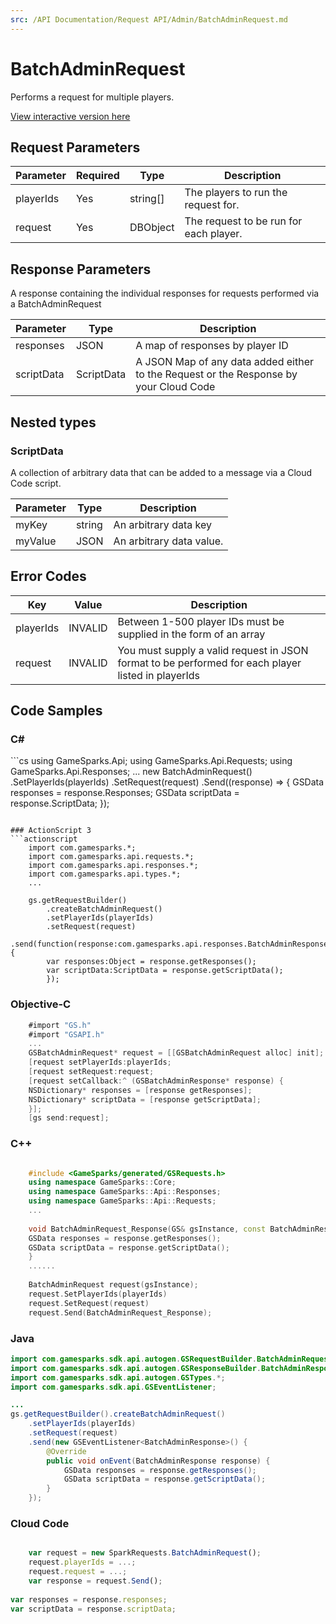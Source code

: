 ```yaml
---
src: /API Documentation/Request API/Admin/BatchAdminRequest.md
---
```


# BatchAdminRequest


Performs a request for multiple players.


<a href="https://api.gamesparks.net/#batchadminrequest" target="_gsapi">View interactive version here</a>

## Request Parameters

Parameter | Required | Type | Description
--------- | -------- | ---- | -----------
playerIds | Yes | string[] | The players to run the request for.
request | Yes | DBObject | The request to be run for each player.

## Response Parameters


A response containing the individual responses for requests performed via a BatchAdminRequest

Parameter | Type | Description
--------- | ---- | -----------
responses | JSON | A map of responses by player ID
scriptData | ScriptData | A JSON Map of any data added either to the Request or the Response by your Cloud Code

## Nested types

### ScriptData

A collection of arbitrary data that can be added to a message via a Cloud Code script.

Parameter | Type | Description
--------- | ---- | -----------
myKey | string | An arbitrary data key
myValue | JSON | An arbitrary data value.

## Error Codes

Key | Value | Description
--------- | ----------- | -----------
playerIds | INVALID | Between 1-500 player IDs must be supplied in the form of an array
request | INVALID | You must supply a valid request in JSON format to be performed for each player listed in playerIds

## Code Samples

<h3>C#</h3>
```cs
	using GameSparks.Api;
	using GameSparks.Api.Requests;
	using GameSparks.Api.Responses;
	...
	new BatchAdminRequest()
		.SetPlayerIds(playerIds)
		.SetRequest(request)
		.Send((response) => {
		GSData responses = response.Responses; 
		GSData scriptData = response.ScriptData; 
		});

```

### ActionScript 3
```actionscript
	import com.gamesparks.*;
	import com.gamesparks.api.requests.*;
	import com.gamesparks.api.responses.*;
	import com.gamesparks.api.types.*;
	...
	
	gs.getRequestBuilder()
	    .createBatchAdminRequest()
		.setPlayerIds(playerIds)
		.setRequest(request)
		.send(function(response:com.gamesparks.api.responses.BatchAdminResponse):void {
		var responses:Object = response.getResponses(); 
		var scriptData:ScriptData = response.getScriptData(); 
		});

```

### Objective-C
```objectivec
	#import "GS.h"
	#import "GSAPI.h"
	...
	GSBatchAdminRequest* request = [[GSBatchAdminRequest alloc] init];
	[request setPlayerIds:playerIds;
	[request setRequest:request;
	[request setCallback:^ (GSBatchAdminResponse* response) {
	NSDictionary* responses = [response getResponses]; 
	NSDictionary* scriptData = [response getScriptData]; 
	}];
	[gs send:request];

```

### C++
```cpp

	#include <GameSparks/generated/GSRequests.h>
	using namespace GameSparks::Core;
	using namespace GameSparks::Api::Responses;
	using namespace GameSparks::Api::Requests;
	...
	
	void BatchAdminRequest_Response(GS& gsInstance, const BatchAdminResponse& response) {
	GSData responses = response.getResponses(); 
	GSData scriptData = response.getScriptData(); 
	}
	......
	
	BatchAdminRequest request(gsInstance);
	request.SetPlayerIds(playerIds)
	request.SetRequest(request)
	request.Send(BatchAdminRequest_Response);
```

### Java
```java
import com.gamesparks.sdk.api.autogen.GSRequestBuilder.BatchAdminRequest;
import com.gamesparks.sdk.api.autogen.GSResponseBuilder.BatchAdminResponse;
import com.gamesparks.sdk.api.autogen.GSTypes.*;
import com.gamesparks.sdk.api.GSEventListener;

...
gs.getRequestBuilder().createBatchAdminRequest()
	.setPlayerIds(playerIds)
	.setRequest(request)
	.send(new GSEventListener<BatchAdminResponse>() {
		@Override
		public void onEvent(BatchAdminResponse response) {
			GSData responses = response.getResponses(); 
			GSData scriptData = response.getScriptData(); 
		}
	});

```

### Cloud Code
```javascript

	var request = new SparkRequests.BatchAdminRequest();
	request.playerIds = ...;
	request.request = ...;
	var response = request.Send();
	
var responses = response.responses; 
var scriptData = response.scriptData; 
```


